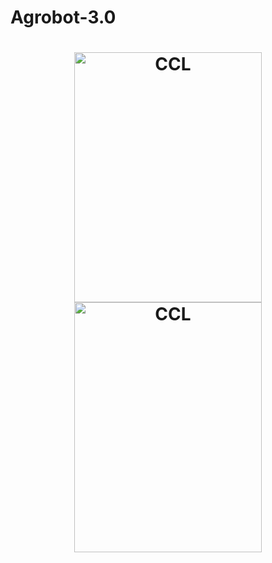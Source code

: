 # Agrobot-3.0

<h1 align="center">
    <img alt="CCL" title="uv" src="https://github.com/CaioslppUO/Agrobot-3.0/blob/main/img/uv.gif" width="300px" height="400px" />
    <img alt="CCL" title="agrobot" src="https://github.com/CaioslppUO/Agrobot-3.0/blob/main/img/uv.gif" width="300px" height="400px" />
</h1>